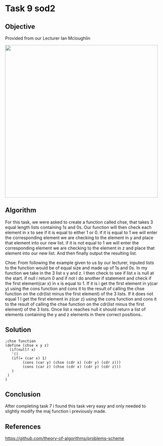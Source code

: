 # Task 9 sod2

## Objective
Provided from our Lecturer Ian Mcloughlin

<p><img src="images/task8.png" width="500" length="300"></p>


## Algorithm

For this task, we were asked to create a function called chse, that takes 3 equal length lists containing 1s and 0s. Our function will then check each element in x to see if it is equal to either 1 or 0. if it is equal to 1 we will enter the corresponding element we are checking to the element in y and place that element into our new list. if it is not equal to 1 we will enter the corresponding element we are checking to the element in z and place that element into our new list. And then finally output the resulting list. 

Chse:
From following the example given to us by our lecturer, inputed lists to the function would be of equal size and made up of 1s and 0s. 
In my function we take in the 3 list x y and z. I then check to see if list x is null at the start. if null i return 0 and if not i do another if statement and check if the first element(car x) in x is equal to 1. If it is i get the first element in y(car y) using the cons function and cons it to the result of calling the chse function on the cdr(list minus the first element) of the 3 lists. If it does not equal 1 I get the first element in z(car z) using the cons function and cons it to the result of calling the chse function on the cdr(list minus the first element) of the 3 lists. 
Once list x reaches null it should return a list of elements containing the y and z elements in there correct positions..

## Solution

```
;chse function
(define (chse x y z)
  (if(null? x)
   '()
   (if(= (car x) 1)
        (cons (car y) (chse (cdr x) (cdr y) (cdr z)))
        (cons (car z) (chse (cdr x) (cdr y) (cdr z)))
   )
 )
)

```
## Conclusion

After completing task 7 i found this task very easy and only needed to slightly modify the maj function i previously made.


## References

https://github.com/theory-of-algorithms/problems-scheme
